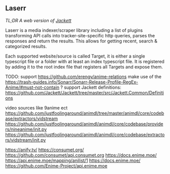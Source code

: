 ## Laserr
*TL;DR A web version of [Jackett](https://github.com/Jackett/Jackett)*

Laserr is a media indexer/scraper library including a list of plugins transforming API calls into tracker-site-specific http queries, parses the responses and return the results. This allows for getting recent, search & categorized results.

Each supported website/source is called Target, it is either a single typescript file or a folder with at least an index typescript file. It is registered by adding it to the root index file that registers all Targets and expose them.


TODO: 
support https://github.com/erengy/anime-relations
make use of the https://trash-guides.info/Sonarr/Sonarr-Release-Profile-RegEx-Anime/#must-not-contain ?
support Jackett definitions: https://github.com/Jackett/Jackett/tree/master/src/Jackett.Common/Definitions

video sources like 9anime ect
https://github.com/justfoolingaround/animdl/tree/master/animdl/core/codebase/extractors/vidstream
https://github.com/justfoolingaround/animdl/animdl/core/codebase/providers/nineanime/init.py
https://github.com/justfoolingaround/animdl/animdl/core/codebase/extractors/vidstream/init.py

https://anify.tv/
https://consumet.org/ https://github.com/consumet/api.consumet.org
https://docs.enime.moe/ https://api.enime.moe/mapping/anilist/1 https://docs.enime.moe/ https://github.com/Enime-Project/api.enime.moe
